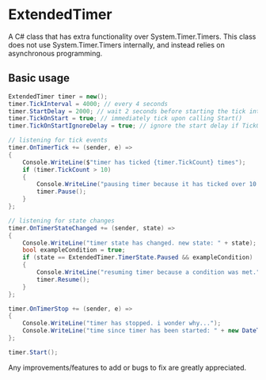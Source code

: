 # ExtendedTimer
A C# class that has extra functionality over System.Timer.Timers. This class does not use System.Timer.Timers internally, and instead relies on asynchronous programming.

## Basic usage
```cs
ExtendedTimer timer = new();
timer.TickInterval = 4000; // every 4 seconds
timer.StartDelay = 2000; // wait 2 seconds before starting the tick interval
timer.TickOnStart = true; // immediately tick upon calling Start()
timer.TickOnStartIgnoreDelay = true; // ignore the start delay if TickOnStart is true

// listening for tick events
timer.OnTimerTick += (sender, e) =>
{
	Console.WriteLine($"timer has ticked {timer.TickCount} times");
	if (timer.TickCount > 10)
	{
		Console.WriteLine("pausing timer because it has ticked over 10 times");
		timer.Pause();
	}
};

// listening for state changes
timer.OnTimerStateChanged += (sender, state) =>
{
	Console.WriteLine("timer state has changed. new state: " + state);
	bool exampleCondition = true;
	if (state == ExtendedTimer.TimerState.Paused && exampleCondition)
	{
		Console.WriteLine("resuming timer because a condition was met.");
		timer.Resume();
	}
};

timer.OnTimerStop += (sender, e) =>
{
	Console.WriteLine("timer has stopped. i wonder why...");
	Console.WriteLine("time since timer has been started: " + new DateTime(timer.TimeSinceStart));
};

timer.Start();
```

Any improvements/features to add or bugs to fix are greatly appreciated.
